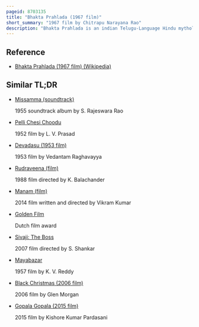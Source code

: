 ```yaml
---
pageid: 8703135
title: "Bhakta Prahlada (1967 film)"
short_summary: "1967 film by Chitrapu Narayana Rao"
description: "Bhakta Prahlada is an indian Telugu-Language Hindu mythological Film from 1967 and is directed by Chitrapu Narayana rao based on a Script by D. V. Narasa Raju. It stars S. V. Ranga Rao and Anjali Devi. Roja Ramani, in her Film Debut, plays the Title Character. Bhakta Prahlada is produced by avm Productions under the Banner of avm Productions. V. Meiyappan and his Sons, M. Murugan, M. Kumaran and M. Saravanan. The Film is based on the Legend of Prahlada a Character in the Bhagavata Purana known for his Devotion to the Hindu God Vishnu."
---
```


## Reference

- [Bhakta Prahlada (1967 film) (Wikipedia)](https://en.wikipedia.org/?curid=8703135)

## Similar TL;DR

- [Missamma (soundtrack)](/tldr/en/missamma-soundtrack)

  1955 soundtrack album by S. Rajeswara Rao

- [Pelli Chesi Choodu](/tldr/en/pelli-chesi-choodu)

  1952 film by L. V. Prasad

- [Devadasu (1953 film)](/tldr/en/devadasu-1953-film)

  1953 film by Vedantam Raghavayya

- [Rudraveena (film)](/tldr/en/rudraveena-film)

  1988 film directed by K. Balachander

- [Manam (film)](/tldr/en/manam-film)

  2014 film written and directed by Vikram Kumar

- [Golden Film](/tldr/en/golden-film)

  Dutch film award

- [Sivaji: The Boss](/tldr/en/sivaji-the-boss)

  2007 film directed by S. Shankar

- [Mayabazar](/tldr/en/mayabazar)

  1957 film by K. V. Reddy

- [Black Christmas (2006 film)](/tldr/en/black-christmas-2006-film)

  2006 film by Glen Morgan

- [Gopala Gopala (2015 film)](/tldr/en/gopala-gopala-2015-film)

  2015 film by Kishore Kumar Pardasani
